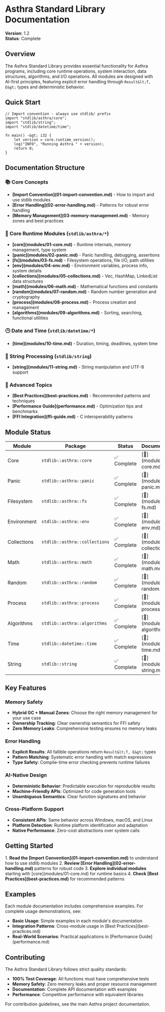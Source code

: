 # Asthra Standard Library Documentation

**Version**: 1.2  
**Status**: Complete  

## Overview

The Asthra Standard Library provides essential functionality for Asthra programs, including core runtime operations, system interaction, data structures, algorithms, and I/O operations. All modules are designed with AI-first principles, featuring explicit error handling through `Result&lt;T, E&gt;` types and deterministic behavior.

## Quick Start

```asthra
// Import convention - always use stdlib/ prefix
import "stdlib/asthra/core";
import "stdlib/string";
import "stdlib/datetime/time";

fn main() -&gt; i32 {
    let version = core.runtime_version();
    log("INFO", "Running Asthra " + version);
    return 0;
}
```

## Documentation Structure

### 📚 Core Concepts
- **&#91;Import Convention&#93;(01-import-convention.md)** - How to import and use stdlib modules
- **&#91;Error Handling&#93;(02-error-handling.md)** - Patterns for robust error handling
- **&#91;Memory Management&#93;(03-memory-management.md)** - Memory zones and best practices

### 🔧 Core Runtime Modules (`stdlib/asthra/*`)
- **&#91;core&#93;(modules/01-core.md)** - Runtime internals, memory management, type system
- **&#91;panic&#93;(modules/02-panic.md)** - Panic handling, debugging, assertions
- **&#91;fs&#93;(modules/03-fs.md)** - Filesystem operations, file I/O, path utilities
- **&#91;env&#93;(modules/04-env.md)** - Environment variables, process info, system details
- **&#91;collections&#93;(modules/05-collections.md)** - Vec, HashMap, LinkedList data structures
- **&#91;math&#93;(modules/06-math.md)** - Mathematical functions and constants
- **&#91;random&#93;(modules/07-random.md)** - Random number generation and cryptography
- **&#91;process&#93;(modules/08-process.md)** - Process creation and management
- **&#91;algorithms&#93;(modules/09-algorithms.md)** - Sorting, searching, functional utilities

### 🕒 Date and Time (`stdlib/datetime/*`)
- **&#91;time&#93;(modules/10-time.md)** - Duration, timing, deadlines, system time

### 📝 String Processing (`stdlib/string`)
- **&#91;string&#93;(modules/11-string.md)** - String manipulation and UTF-8 support

### 📖 Advanced Topics
- **&#91;Best Practices&#93;(best-practices.md)** - Recommended patterns and techniques
- **&#91;Performance Guide&#93;(performance.md)** - Optimization tips and benchmarks
- **&#91;FFI Integration&#93;(ffi-guide.md)** - C interoperability patterns

## Module Status

| Module | Package | Status | Documentation |
|--------|---------|--------|---------------|
| Core | `stdlib::asthra::core` | ✅ Complete | &#91;📖&#93;(modules/01-core.md) |
| Panic | `stdlib::asthra::panic` | ✅ Complete | &#91;📖&#93;(modules/02-panic.md) |
| Filesystem | `stdlib::asthra::fs` | ✅ Complete | &#91;📖&#93;(modules/03-fs.md) |
| Environment | `stdlib::asthra::env` | ✅ Complete | &#91;📖&#93;(modules/04-env.md) |
| Collections | `stdlib::asthra::collections` | ✅ Complete | &#91;📖&#93;(modules/05-collections.md) |
| Math | `stdlib::asthra::math` | ✅ Complete | &#91;📖&#93;(modules/06-math.md) |
| Random | `stdlib::asthra::random` | ✅ Complete | &#91;📖&#93;(modules/07-random.md) |
| Process | `stdlib::asthra::process` | ✅ Complete | &#91;📖&#93;(modules/08-process.md) |
| Algorithms | `stdlib::asthra::algorithms` | ✅ Complete | &#91;📖&#93;(modules/09-algorithms.md) |
| Time | `stdlib::datetime::time` | ✅ Complete | &#91;📖&#93;(modules/10-time.md) |
| String | `stdlib::string` | ✅ Complete | &#91;📖&#93;(modules/11-string.md) |

## Key Features

### Memory Safety
- **Hybrid GC + Manual Zones**: Choose the right memory management for your use case
- **Ownership Tracking**: Clear ownership semantics for FFI safety
- **Zero Memory Leaks**: Comprehensive testing ensures no memory leaks

### Error Handling
- **Explicit Results**: All fallible operations return `Result&lt;T, E&gt;` types
- **Pattern Matching**: Systematic error handling with match expressions
- **Type Safety**: Compile-time error checking prevents runtime failures

### AI-Native Design
- **Deterministic Behavior**: Predictable execution for reproducible results
- **Machine-Friendly APIs**: Optimized for code generation tools
- **Unambiguous Semantics**: Clear function signatures and behavior

### Cross-Platform Support
- **Consistent APIs**: Same behavior across Windows, macOS, and Linux
- **Platform Detection**: Runtime platform identification and adaptation
- **Native Performance**: Zero-cost abstractions over system calls

## Getting Started

1\. **Read the &#91;Import Convention&#93;(01-import-convention.md)** to understand how to use stdlib modules
2\. **Review &#91;Error Handling&#93;(02-error-handling.md)** patterns for robust code
3\. **Explore individual modules** starting with &#91;core&#93;(modules/01-core.md) for runtime basics
4\. **Check &#91;Best Practices&#93;(best-practices.md)** for recommended patterns

## Examples

Each module documentation includes comprehensive examples. For complete usage demonstrations, see:

- **Basic Usage**: Simple examples in each module's documentation
- **Integration Patterns**: Cross-module usage in &#91;Best Practices&#93;(best-practices.md)
- **Real-World Scenarios**: Practical applications in &#91;Performance Guide&#93;(performance.md)

## Contributing

The Asthra Standard Library follows strict quality standards:

- **100% Test Coverage**: All functions must have comprehensive tests
- **Memory Safety**: Zero memory leaks and proper resource management
- **Documentation**: Complete API documentation with examples
- **Performance**: Competitive performance with equivalent libraries

For contribution guidelines, see the main Asthra project documentation. 
